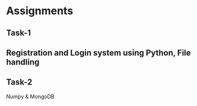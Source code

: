 # Assignments
## Task-1 
Registration and Login system using Python, File handling
-------------------------------------------------------------
## Task-2 
Numpy &
MongoDB
